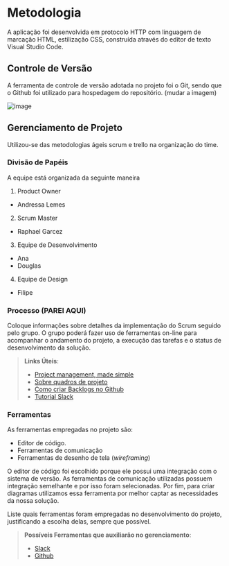 
# Metodologia

A aplicação foi desenvolvida em protocolo HTTP com linguagem de marcação HTML, estilização CSS, construída através do editor de texto Visual Studio Code. 

## Controle de Versão

A ferramenta de controle de versão adotada no projeto foi o Git, sendo que o Github foi utilizado para hospedagem do repositório. (mudar a imagem) 

![image](https://user-images.githubusercontent.com/89875612/134829505-d3eccf5e-7fb7-4e4c-9d3d-f942c9c03d86.png)

## Gerenciamento de Projeto

Utilizou-se das metodologias ágeis scrum e trello na organização do time. 

### Divisão de Papéis

A equipe está organizada da seguinte maneira

1. Product Owner
- Andressa Lemes 
2. Scrum Master
- Raphael Garcez 
3. Equipe de Desenvolvimento
- Ana 
- Douglas 
4. Equipe de Design
- Filipe

### Processo (PAREI AQUI)

Coloque  informações sobre detalhes da implementação do Scrum seguido pelo grupo. O grupo poderá fazer uso de ferramentas on-line para acompanhar o andamento do projeto, a execução das tarefas e o status de desenvolvimento da solução.
 
> **Links Úteis**:
> - [Project management, made simple](https://github.com/features/project-management/)
> - [Sobre quadros de projeto](https://docs.github.com/pt/github/managing-your-work-on-github/about-project-boards)
> - [Como criar Backlogs no Github](https://www.youtube.com/watch?v=RXEy6CFu9Hk)
> - [Tutorial Slack](https://slack.com/intl/en-br/)

### Ferramentas

As ferramentas empregadas no projeto são:

- Editor de código.
- Ferramentas de comunicação
- Ferramentas de desenho de tela (_wireframing_)

O editor de código foi escolhido porque ele possui uma integração com o
sistema de versão. As ferramentas de comunicação utilizadas possuem
integração semelhante e por isso foram selecionadas. Por fim, para criar
diagramas utilizamos essa ferramenta por melhor captar as
necessidades da nossa solução.

Liste quais ferramentas foram empregadas no desenvolvimento do projeto, justificando a escolha delas, sempre que possível.
 
> **Possíveis Ferramentas que auxiliarão no gerenciamento**: 
> - [Slack](https://slack.com/)
> - [Github](https://github.com/)
